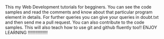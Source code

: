 This my Web Development tutorials for begginers. 
You can see the code samples and read the comments and know about that particular program element in details.
For further queries you can give your queries in doubt.txt and then send me a pull request.
You can also contribute to the code samples.
This will also teach how to use git and github fluently too!!
                                                       ENJOY LEARNING !!!!!!!!!!!!!!!!
